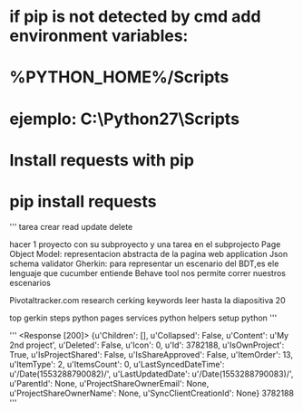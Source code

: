 # if pip is not detected by cmd add environment variables:
# %PYTHON_HOME%/Scripts
# ejemplo: C:\Python27\Scripts
# 
# Install requests with pip
# pip install requests


'''
tarea crear read update delete

hacer 1 proyecto con su subproyecto y una tarea en el subprojecto
Page Object Model: representacion abstracta de la pagina web application
Json schema validator
Gherkin: para representar un escenario del BDT,es ele lenguaje que cucumber entiende
Behave tool nos permite correr nuestros escenarios

Pivotaltracker.com 
research cerking keywords
leer hasta la diapositiva 20

top gerkin
steps python
pages services python
helpers setup python
'''

'''
<Response [200]>
{u'Children': [],
 u'Collapsed': False,
 u'Content': u'My 2nd project',
 u'Deleted': False,
 u'Icon': 0,
 u'Id': 3782188,
 u'IsOwnProject': True,
 u'IsProjectShared': False,
 u'IsShareApproved': False,
 u'ItemOrder': 13,
 u'ItemType': 2,
 u'ItemsCount': 0,
 u'LastSyncedDateTime': u'/Date(1553288790082)/',
 u'LastUpdatedDate': u'/Date(1553288790083)/',
 u'ParentId': None,
 u'ProjectShareOwnerEmail': None,
 u'ProjectShareOwnerName': None,
 u'SyncClientCreationId': None}
3782188
'''
